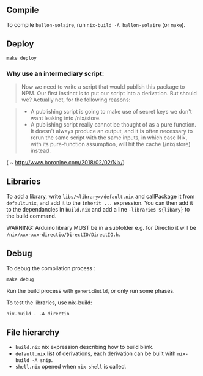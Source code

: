 
## Compile
To compile `ballon-solaire`, run `nix-build -A ballon-solaire` (or `make`).

## Deploy
```
make deploy
```

 ### Why use an intermediary script:

> Now we need to write a script that would publish this package to NPM. Our first instinct is to put our script into a derivation. But should we? Actually not, for the following reasons:

> *  A publishing script is going to make use of secret keys we don't want leaking into /nix/store.
> *  A publishing script really cannot be thought of as a pure function. It doesn't always produce an output, and it is often necessary to rerun the same script with the same inputs, in which case Nix, with its pure-function assumption, will hit the cache (/nix/store) instead.

( ~ <http://www.boronine.com/2018/02/02/Nix/>)

## Libraries
To add a library, write `libs/<library>/default.nix` and callPackage it from `default.nix`, and add it to the `inherit ...` expression.
You can then add it to the dependancies in `build.nix` and add a line `-libraries ${libary}` to the build command.

WARNING: Arduino library MUST be in a subfolder e.g. for Directio it will be `/nix/xxx-xxx-directio/DirectIO/DirectIO.h`.

## Debug
To debug the compilation process :
```
make debug
```
Run the build process with `genericBuild`, or only run some phases.

To test the libraries, use nix-build:

```
nix-build . -A directio
```

## File hierarchy
* `build.nix` nix expression describing how to build blink.
* `default.nix` list of derivations, each derivation can be built with `nix-build -A snip`.
* `shell.nix` opened when `nix-shell` is called.
